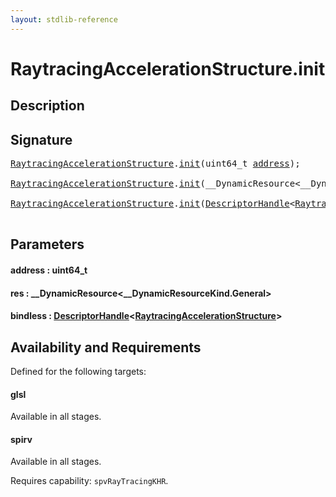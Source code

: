 ```yaml
---
layout: stdlib-reference
---
```


# RaytracingAccelerationStructure\.init

## Description





## Signature 

<pre>
<a href="index.md" class="code_type">RaytracingAccelerationStructure</a>.<a href="init.md">init</a>(uint64_t <a href="init.md#decl-address" class="code_param">address</a>);

<a href="index.md" class="code_type">RaytracingAccelerationStructure</a>.<a href="init.md">init</a>(__DynamicResource&lt;__DynamicResourceKind.General&gt; <a href="init.md#decl-res" class="code_param">res</a>);

<a href="index.md" class="code_type">RaytracingAccelerationStructure</a>.<a href="init.md">init</a>(<a href="../descriptorhandle-0a/index.md" class="code_type">DescriptorHandle</a>&lt;<a href="index.md" class="code_type">RaytracingAccelerationStructure</a>&gt; <a href="init.md#decl-bindless" class="code_param">bindless</a>);

</pre>

## Parameters

####  <a id="decl-address"></a>address  : uint64\_t
####  <a id="decl-res"></a>res  : \_\_DynamicResource\<\_\_DynamicResourceKind\.General\>
####  <a id="decl-bindless"></a>bindless  : [DescriptorHandle](../descriptorhandle-0a/index.md)\<[RaytracingAccelerationStructure](index.md)\>

## Availability and Requirements

Defined for the following targets:

#### glsl
Available in all stages.

#### spirv
Available in all stages.

Requires capability: `spvRayTracingKHR`.



<script>
// Fix .md links to .html when on ReadTheDocs
if (window.location.hostname.includes('readthedocs') || 
    window.location.hostname.includes('rtfd.io')) {
  document.addEventListener('DOMContentLoaded', function() {
    const links = document.querySelectorAll('a');
    links.forEach(link => {
      const href = link.getAttribute('href');
      if (href && href.includes('.md')) {
        // This regex will handle .md links with or without fragment identifiers or query parameters
        link.href = link.href.replace(/(.+)\.md(#[^?]*)?(\?.*)?$/, '$1.html$2$3');
      }
    });
  });
}
</script>
